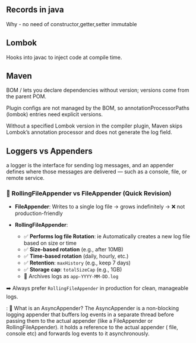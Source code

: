 ## Records in java
Why - no need of constructor,getter,setter
immutable

## Lombok
Hooks into javac to inject code at compile time. 

## Maven
BOM / <dependencyManagement> lets you declare dependencies without version; versions come from the parent POM.

Plugin configs are not managed by the BOM, so annotationProcessorPaths (lombok) entries need explicit versions.

Without a specified Lombok version in the compiler plugin, Maven skips Lombok’s annotation processor and does not generate the log field.

## Loggers vs Appenders
a logger is the interface for sending log messages, 
and an appender defines where those messages are delivered — such as a console, file, or remote service.

### 🔁 RollingFileAppender vs FileAppender (Quick Revision)

* **FileAppender**: Writes to a single log file → grows indefinitely → ❌ not production-friendly

* **RollingFileAppender**:

    * ✅ **Performs log file Rotation**: ie Automatically creates a new log file based on size or time
    * ✅ **Size-based rotation** (e.g., after 10MB)
    * ✅ **Time-based rotation** (daily, hourly, etc.)
    * ✅ **Retention**: `maxHistory` (e.g., keep 7 days)
    * ✅ **Storage cap**: `totalSizeCap` (e.g., 1GB)
    * 📁 Archives logs as `app-YYYY-MM-DD.log`

➡️ Always prefer `RollingFileAppender` in production for clean, manageable logs.

:
🧵 What is an AsyncAppender?
The AsyncAppender is a non-blocking logging appender that buffers log events in a separate thread before passing them to the actual appender (like a FileAppender or RollingFileAppender).
it holds a reference to the actual appender ( file, console etc) and forwards log events to it asynchronously.



   